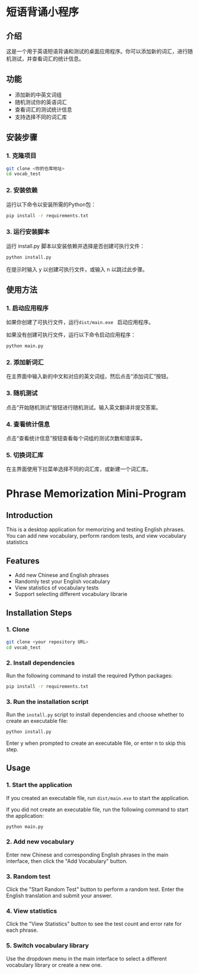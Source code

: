 # 短语背诵小程序

## 介绍
这是一个用于英语短语背诵和测试的桌面应用程序。你可以添加新的词汇，进行随机测试，并查看词汇的统计信息。

## 功能
- 添加新的中英文词组
- 随机测试你的英语词汇
- 查看词汇的测试统计信息
- 支持选择不同的词汇库

## 安装步骤

### 1. 克隆项目

```bash
git clone <你的仓库地址>
cd vocab_test
```

### 2. 安装依赖
运行以下命令以安装所需的Python包：

```bash
pip install -r requirements.txt
```

### 3. 运行安装脚本
运行 install.py 脚本以安装依赖并选择是否创建可执行文件：

```bash
python install.py
```

在提示时输入 y 以创建可执行文件，或输入 n 以跳过此步骤。

## 使用方法
### 1. 启动应用程序
如果你创建了可执行文件，运行`dist/main.exe ` 启动应用程序。

如果没有创建可执行文件，运行以下命令启动应用程序：

```bash
python main.py
```

### 2. 添加新词汇
在主界面中输入新的中文和对应的英文词组，然后点击“添加词汇”按钮。

### 3. 随机测试
点击“开始随机测试”按钮进行随机测试。输入英文翻译并提交答案。

### 4. 查看统计信息
点击“查看统计信息”按钮查看每个词组的测试次数和错误率。

### 5. 切换词汇库
在主界面使用下拉菜单选择不同的词汇库，或新建一个词汇库。


# Phrase Memorization Mini-Program

## Introduction

This is a desktop application for memorizing and testing English phrases. You can add new vocabulary, perform random tests, and view vocabulary statistics

## Features
- Add new Chinese and English phrases
- Randomly test your English vocabulary
- View statistics of vocabulary tests
- Support selecting different vocabulary librarie

## Installation Steps

### 1. Clone

```bash
git clone <your repository URL>
cd vocab_test
```

### 2. Install dependencies
Run the following command to install the required Python packages:

```bash
pip install -r requirements.txt
```

### 3. Run the installation script
Run the `install.py` script to install dependencies and choose whether to create an executable file:
```bash
python install.py
```

Enter y when prompted to create an executable file, or enter n to skip this step.


## Usage
### 1. Start the application
If you created an executable file, run `dist/main.exe` to start the application.

If you did not create an executable file, run the following command to start the application:

```bash
python main.py
```

### 2. Add new vocabulary
Enter new Chinese and corresponding English phrases in the main interface, then click the "Add Vocabulary" button.

### 3. Random test
Click the "Start Random Test" button to perform a random test. Enter the English translation and submit your answer.

### 4. View statistics
Click the "View Statistics" button to see the test count and error rate for each phrase.

### 5. Switch vocabulary library
Use the dropdown menu in the main interface to select a different vocabulary library or create a new one.
